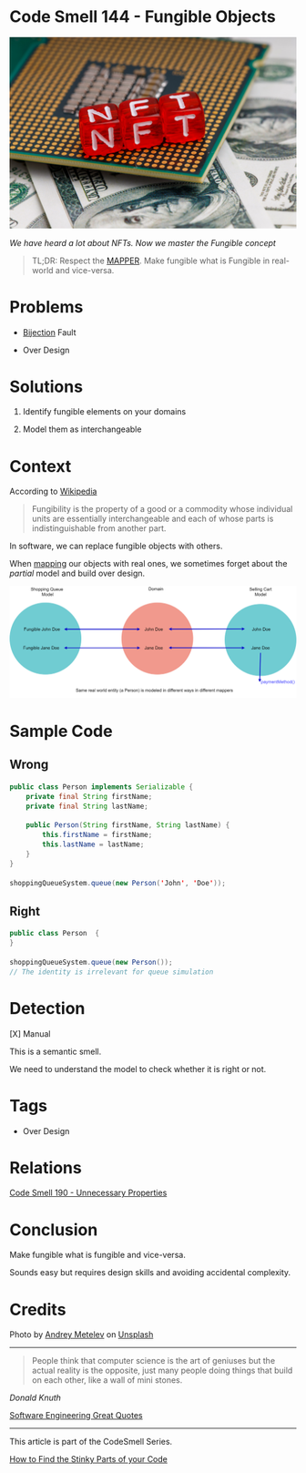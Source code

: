 # Code Smell 144 - Fungible Objects

![Code Smell 144 - Fungible Objects](Code%20Smell%20144%20-%20Fungible%20Objects.jpg)

*We have heard a lot about NFTs. Now we master the Fungible concept*

> TL;DR: Respect the [MAPPER](https://github.com/mcsee/Software-Design-Articles/tree/main/Articles/Theory/What%20is%20(wrong%20with)%20software/readme.md). Make fungible what is Fungible in real-world and vice-versa.

# Problems

- [Bijection](https://github.com/mcsee/Software-Design-Articles/tree/main/Articles/Theory/The%20One%20and%20Only%20Software%20Design%20Principle/readme.md) Fault

- Over Design

# Solutions

1. Identify fungible elements on your domains

2. Model them as interchangeable

# Context

According to [Wikipedia](https://en.wikipedia.org/wiki/Fungibility)

> Fungibility is the property of a good or a commodity whose individual units are essentially interchangeable and each of whose parts is indistinguishable from another part.

In software, we can replace fungible objects with others.

When [mapping](https://github.com/mcsee/Software-Design-Articles/tree/main/Articles/Theory/What%20is%20(wrong%20with)%20software/readme.md) our objects with real ones, we sometimes forget about the *partial* model and build over design. 

![Fungible Model](Fungible%20Model.png) 

# Sample Code

## Wrong

<!-- [Gist Url](https://gist.github.com/mcsee/3fc2c7089aa88088a73138ee6b62e675) -->

```java
public class Person implements Serializable {
    private final String firstName;
    private final String lastName;

    public Person(String firstName, String lastName) {
        this.firstName = firstName;
        this.lastName = lastName;
    }
}

shoppingQueueSystem.queue(new Person('John', 'Doe'));
```

## Right

<!-- [Gist Url](https://gist.github.com/mcsee/97a8fd4467d51b6769f7ba63210dddee) -->

```java
public class Person  { 
} 

shoppingQueueSystem.queue(new Person());
// The identity is irrelevant for queue simulation
```

# Detection

[X] Manual

This is a semantic smell.

We need to understand the model to check whether it is right or not.

# Tags

- Over Design

# Relations

[Code Smell 190 - Unnecessary Properties](https://github.com/mcsee/Software-Design-Articles/tree/main/Articles/Code%20Smells/Code%20Smell%20190%20-%20Unnecessary%20Properties/readme.md)

# Conclusion

Make fungible what is fungible and vice-versa.

Sounds easy but requires design skills and avoiding accidental complexity.

# Credits

Photo by [Andrey Metelev](https://unsplash.com/@metelevan) on [Unsplash](https://unsplash.com/s/photos/nft)
  
* * *

> People think that computer science is the art of geniuses but the actual reality is the opposite, just many people doing things that build on each other, like a wall of mini stones.

_Donald Knuth_
 
[Software Engineering Great Quotes](https://github.com/mcsee/Software-Design-Articles/tree/main/Articles/Quotes/Software%20Engineering%20Great%20Quotes/readme.md)

* * *

This article is part of the CodeSmell Series.

[How to Find the Stinky Parts of your Code](https://github.com/mcsee/Software-Design-Articles/tree/main/Articles/Code%20Smells/How%20to%20Find%20the%20Stinky%20parts%20of%20your%20Code/readme.md)